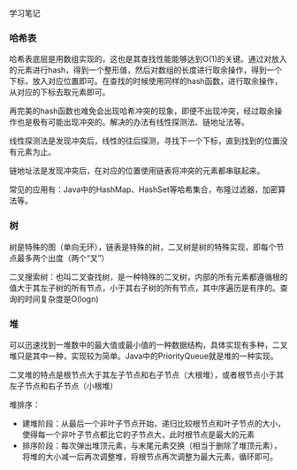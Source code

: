 学习笔记

### 哈希表

哈希表底层是用数组实现的，这也是其查找性能能够达到O(1)的关键。通过对放入的元素进行hash，得到一个整形值，然后对数组的长度进行取余操作，得到一个下标，放入对应位置即可。在查找的时候使用同样的hash函数，进行取余操作，从对应的下标去取元素即可。

再完美的hash函数也难免会出现哈希冲突的现象，即便不出现冲突，经过取余操作也是极有可能出现冲突的。解决的办法有线性探测法、链地址法等。

线性探测法是发现冲突后，线性的往后探测，寻找下一个下标，直到找到的位置没有元素为止。

链地址法是发现冲突后，在对应的位置使用链表将冲突的元素都串联起来。

常见的应用有：Java中的HashMap、HashSet等哈希集合，布隆过滤器，加密算法等。

### 树

树是特殊的图（单向无环），链表是特殊的树，二叉树是树的特殊实现，即每个节点最多两个出度（两个“叉”）

二叉搜索树：也叫二叉查找树，是一种特殊的二叉树，内部的所有元素都遵循根的值大于其左子树的所有节点，小于其右子树的所有节点，其中序遍历是有序的。查询的时间复杂度是O(logn)

### 堆

可以迅速找到一堆数中的最大值或最小值的一种数据结构，具体实现有多种，二叉堆只是其中一种，实现较为简单。Java中的PriorityQueue就是堆的一种实现。

二叉堆的特点是根节点大于其左子节点和右子节点（大根堆），或者根节点小于其左子节点和右子节点（小根堆）

堆排序：

- 建堆阶段：从最后一个非叶子节点开始，递归比较根节点和叶子节点的大小，使得每一个非叶子节点都比它的子节点大，此时根节点是最大的元素
- 排序阶段：每次弹出堆顶元素，与末尾元素交换（相当于删除了堆顶元素），将堆的大小减一后再次调整堆，将根节点再次调整为最大元素，循环即可。